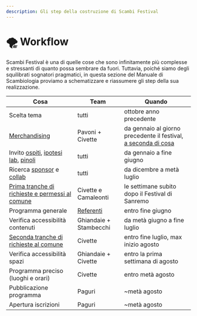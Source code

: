 ```yaml
---
description: Gli step della costruzione di Scambi Festival
---
```


# 🌪 Workflow

Scambi Festival è una di quelle cose che sono infinitamente più complesse e stressanti di quanto possa sembrare da fuori. Tuttavia, poiché siamo degli squilibrati sognatori pragmatici, in questa sezione del Manuale di Scambiologia proviamo a schematizzare e riassumere gli step della sua realizzazione.

| Cosa                                                                                            | Team                            | Quando                                                                                  |
| ----------------------------------------------------------------------------------------------- | ------------------------------- | --------------------------------------------------------------------------------------- |
| Scelta tema                                                                                     | tutti                           | ottobre anno precedente                                                                 |
| [Merchandising](merchandising/)                                                                 | Pavoni + Civette                | da gennaio al giorno precedente il festival, [a seconda di cosa](merchandising/#timing) |
| Invito [ospiti](relazioni/), [ipotesi lab](format/lab.md), [pinoli](format/pinoli.md)           | tutti                           | da gennaio a fine giugno                                                                |
| Ricerca [sponsor](palanche/sponsor.md) e [collab](relazioni/)                                   | tutti                           | da dicembre a metà luglio                                                               |
| [Prima tranche di richieste e permessi al comune](relazioni/comune-di-sanremo.md#prima-tranche) | Civette e Camaleonti            | le settimane subito dopo il Festival di Sanremo                                         |
| Programma generale                                                                              | [Referenti](staff/referente.md) | entro fine giugno                                                                       |
| Verifica accessibilità contenuti                                                                | Ghiandaie + Stambecchi          | da metà giugno a fine luglio                                                            |
| [Seconda tranche di richieste al comune](relazioni/comune-di-sanremo.md#seconda-tranche)        | Civette                         | entro fine luglio, max inizio agosto                                                    |
| Verifica accessibilità spazi                                                                    | Ghiandaie + Civette             | entro la prima settimana di agosto                                                      |
| Programma preciso (luoghi e orari)                                                              | Civette                         | entro metà agosto                                                                       |
| Pubblicazione programma                                                                         | Paguri                          | \~metà agosto                                                                           |
| Apertura iscrizioni                                                                             | Paguri                          | \~metà agosto                                                                           |
